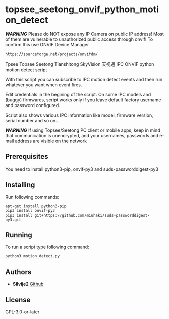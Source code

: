 # topsee_seetong_onvif_python_motion_detect

***WARNING***
Please do NOT expose any IP Camera on public IP address! Most of them are vulnerable to unauthorized public access through onvif!
To confirm this use ONVIF Device Manager

	https://sourceforge.net/projects/onvifdm/


Tpsee Topsee Seetong Tianshitong SkyVision 天视通 IPC ONVIF python motion detect script

With this script you can subscribe to IPC motion detect events and then run whatever you want when event fires.

Edit credentials in the begining of the script. On some IPC models and (buggy) firmwares, script works only if you leave default factory username and password configured.

Script also shows various IPC information like model, firmware version, serial number and so on...

***WARNING*** If using Topsee/Seetong PC client or mobile apps, keep in mind that communication is unencrypted, and your usernames, passwords and e-mail address are visible on the network


## Prerequisites

You need to install python3-pip, onvif-py3 and suds-passworddigest-py3

## Installing

Run following commands:

```
apt-get install python3-pip
pip3 install onvif-py3
pip3 install git+https://github.com/miuhaki/suds-passworddigest-py3.git
```

## Running

To run a script type following command:

```
python3 motion_detect.py
```

## Authors

* **Silvije2** [Github](https://github.com/silvije2/)

## License

GPL-3.0-or-later

